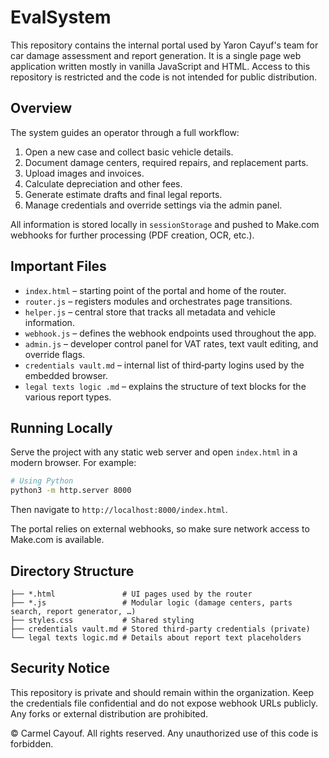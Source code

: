 # EvalSystem

This repository contains the internal portal used by Yaron Cayuf's team for car damage assessment and report generation. It is a single page web application written mostly in vanilla JavaScript and HTML. Access to this repository is restricted and the code is not intended for public distribution.

## Overview

The system guides an operator through a full workflow:

1. Open a new case and collect basic vehicle details.
2. Document damage centers, required repairs, and replacement parts.
3. Upload images and invoices.
4. Calculate depreciation and other fees.
5. Generate estimate drafts and final legal reports.
6. Manage credentials and override settings via the admin panel.

All information is stored locally in `sessionStorage` and pushed to Make.com webhooks for further processing (PDF creation, OCR, etc.).

## Important Files

- `index.html` – starting point of the portal and home of the router.
- `router.js` – registers modules and orchestrates page transitions.
- `helper.js` – central store that tracks all metadata and vehicle information.
- `webhook.js` – defines the webhook endpoints used throughout the app.
- `admin.js` – developer control panel for VAT rates, text vault editing, and override flags.
- `credentials vault.md` – internal list of third‑party logins used by the embedded browser.
- `legal texts logic .md` – explains the structure of text blocks for the various report types.

## Running Locally

Serve the project with any static web server and open `index.html` in a modern browser. For example:

```bash
# Using Python
python3 -m http.server 8000
```

Then navigate to `http://localhost:8000/index.html`.

The portal relies on external webhooks, so make sure network access to Make.com is available.

## Directory Structure

```
├── *.html               # UI pages used by the router
├── *.js                 # Modular logic (damage centers, parts search, report generator, …)
├── styles.css           # Shared styling
├── credentials vault.md # Stored third‑party credentials (private)
└── legal texts logic.md # Details about report text placeholders
```

## Security Notice

This repository is private and should remain within the organization. Keep the credentials file confidential and do not expose webhook URLs publicly. Any forks or external distribution are prohibited.

© Carmel Cayouf. All rights reserved. Any unauthorized use of this code is forbidden.

